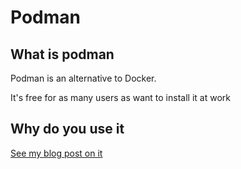 # Podman

## What is podman

Podman is an alternative to Docker.

It's free for as many users as want to install it at work

## Why do you use it

[See my blog post on it](https://breadnet.co.uk/docker-its-over-moving-to-podman/?mtm_campaign=documentation&mtm_kwd=podman)